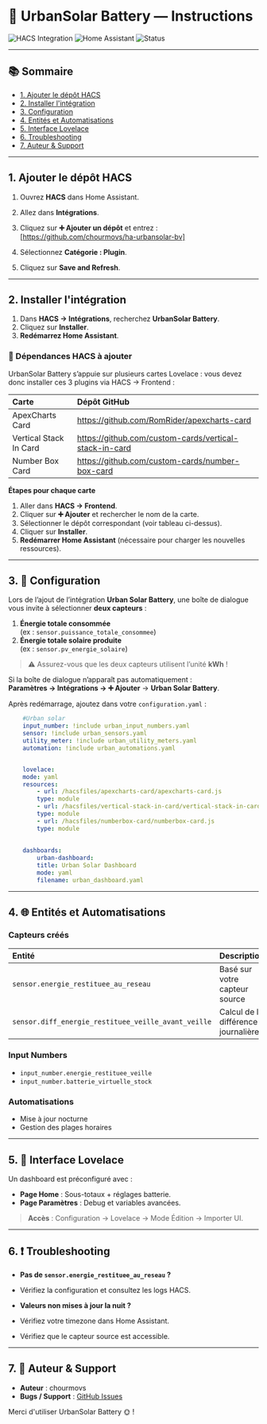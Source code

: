 # 🚀 UrbanSolar Battery — Instructions

![HACS Integration](https://img.shields.io/badge/HACS-Integration-blue?logo=home-assistant)
![Home Assistant](https://img.shields.io/badge/Compatible-Home%20Assistant-41BDF5?logo=home-assistant)
![Status](https://img.shields.io/badge/Status-Stable-brightgreen)

---

## 📚 Sommaire
- [1. Ajouter le dépôt HACS](#1-ajouter-le-dépôt-hacs)
- [2. Installer l'intégration](#2-installer-lintégration)
- [3. Configuration](#3-configuration)
- [4. Entités et Automatisations](#4-entités-et-automatisations)
- [5. Interface Lovelace](#5-interface-lovelace)
- [6. Troubleshooting](#6-troubleshooting)
- [7. Auteur & Support](#7-auteur--support)

---

## 1. Ajouter le dépôt HACS
1. Ouvrez **HACS** dans Home Assistant.
2. Allez dans **Intégrations**.
3. Cliquez sur **➕ Ajouter un dépôt** et entrez :
[https://github.com/chourmovs/ha-urbansolar-bv]

4. Sélectionnez **Catégorie : Plugin**.
5. Cliquez sur **Save and Refresh**.

---


## 2. Installer l'intégration

1. Dans **HACS → Intégrations**, recherchez **UrbanSolar Battery**.
2. Cliquez sur **Installer**.
3. **Redémarrez Home Assistant**.

### 🔗 Dépendances HACS à ajouter

UrbanSolar Battery s’appuie sur plusieurs cartes Lovelace : vous devez donc installer ces 3 plugins via HACS → Frontend :

| Carte                         | Dépôt GitHub                                                     |
|:------------------------------|:-----------------------------------------------------------------|
| ApexCharts Card               | https://github.com/RomRider/apexcharts-card                     |
| Vertical Stack In Card        | https://github.com/custom-cards/vertical-stack-in-card          |
| Number Box Card               | https://github.com/custom-cards/number-box-card                 |

**Étapes pour chaque carte**  
1. Aller dans **HACS → Frontend**.  
2. Cliquer sur **➕ Ajouter** et rechercher le nom de la carte.  
3. Sélectionner le dépôt correspondant (voir tableau ci-dessus).  
4. Cliquer sur **Installer**.  
5. **Redémarrer Home Assistant** (nécessaire pour charger les nouvelles ressources).

---



## 3. 🔧 Configuration

Lors de l’ajout de l’intégration **Urban Solar Battery**, une boîte de dialogue vous invite à sélectionner **deux capteurs** :

1. **Énergie totale consommée**  
   (ex : `sensor.puissance_totale_consommee`)
2. **Énergie totale solaire produite**  
   (ex : `sensor.pv_energie_solaire`)

> ⚠️ Assurez-vous que les deux capteurs utilisent l’unité **kWh** !

Si la boîte de dialogue n’apparaît pas automatiquement :  
**Paramètres → Intégrations → ➕ Ajouter** → **Urban Solar Battery**.


Après redémarrage, ajoutez dans votre `configuration.yaml` :

```yaml
    #Urban solar 
    input_number: !include urban_input_numbers.yaml
    sensor: !include urban_sensors.yaml
    utility_meter: !include urban_utility_meters.yaml
    automation: !include urban_automations.yaml


    lovelace:
    mode: yaml
    resources:
        - url: /hacsfiles/apexcharts-card/apexcharts-card.js
        type: module
        - url: /hacsfiles/vertical-stack-in-card/vertical-stack-in-card.js
        type: module
        - url: /hacsfiles/numberbox-card/numberbox-card.js
        type: module
        
        
    dashboards:
        urban-dashboard:
        title: Urban Solar Dashboard
        mode: yaml
        filename: urban_dashboard.yaml 
```
---

## 4. 🌐 Entités et Automatisations

### Capteurs créés
| Entité | Description |
|:---|:---|
| `sensor.energie_restituee_au_reseau` | Basé sur votre capteur source |
| `sensor.diff_energie_restituee_veille_avant_veille` | Calcul de la différence journalière |

### Input Numbers
- `input_number.energie_restituee_veille`
- `input_number.batterie_virtuelle_stock`

### Automatisations
- Mise à jour nocturne
- Gestion des plages horaires

---

## 5. 🎨 Interface Lovelace
Un dashboard est préconfiguré avec :
- **Page Home** : Sous-totaux + réglages batterie.
- **Page Paramètres** : Debug et variables avancées.

> **Accès** : Configuration → Lovelace → Mode Édition → Importer UI.

---

## 6. ❗ Troubleshooting

- **Pas de `sensor.energie_restituee_au_reseau` ?**
- Vérifiez la configuration et consultez les logs HACS.

- **Valeurs non mises à jour la nuit ?**
- Vérifiez votre timezone dans Home Assistant.
- Vérifiez que le capteur source est accessible.

---

## 7. 📝 Auteur & Support

- **Auteur** : chourmovs
- **Bugs / Support** : [GitHub Issues](https://github.com/chourmovs/ha-urbansolar-bv/issues)

Merci d'utiliser UrbanSolar Battery 🌞 !
